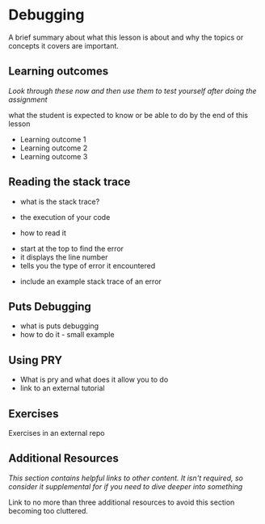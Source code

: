 # Debugging
A brief summary about what this lesson is about and why the topics or concepts it covers are important.

## Learning outcomes
*Look through these now and then use them to test yourself after doing the assignment*

what the student is expected to know or be able to do by the end of this lesson

* Learning outcome 1
* Learning outcome 2
* Learning outcome 3

## Reading the stack trace
* what is the stack trace?
- the execution of your code

* how to read it
 - start at the top to find the error
 - it displays the line number
 - tells you the type of error it encountered
 
 * include an example stack trace of an error

## Puts Debugging
* what is puts debugging
* how to do it - small example

## Using PRY
* What is pry and what does it allow you to do
* link to an external tutorial

## Exercises
Exercises in an external repo

## Additional Resources
*This section contains helpful links to other content. It isn't required, so consider it supplemental for if you need to dive deeper into something*

Link to no more than three additional resources to avoid this section becoming too cluttered.
